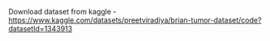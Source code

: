 Download dataset from kaggle - 
https://www.kaggle.com/datasets/preetviradiya/brian-tumor-dataset/code?datasetId=1343913
